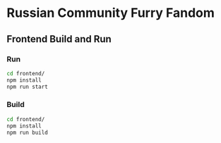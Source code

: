 # **Russian Community Furry Fandom**

## **Frontend Build and Run**

### Run
```sh
cd frontend/
npm install
npm run start
```

### Build
```sh
cd frontend/
npm install
npm run build
```